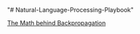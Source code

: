 "# Natural-Language-Processing-Playbook" 

[The Math behind Backpropagation](https://codesachin.wordpress.com/2015/12/06/backpropagation-for-dummies/)
